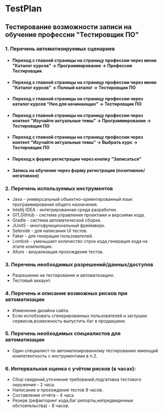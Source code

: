 # TestPlan

## Тестирование возможности записи на обучение профессии "Тестировщик ПО"

### 1. Перечень автоматизируемых сценариев
* #### Переход с главной страницы на страницу профессии через меню "Каталог курсов" -> Программирование -> Профессия Тестировщик
* #### Переход с главной страницы на страницу профессии через меню "Каталог курсов" -> Полный каталог -> Тестировщик ПО
* #### Переход с главной страницы на страницу профессии через каталог курсов "Нео для начинающих" -> Тестировщик ПО
* #### Переход с главной страницы на страницу профессии через контент "Изучайте актуальные темы" -> Программирование -> Тестировщик ПО
* #### Переход с главной страницы на страницу профессии через контент "Изучайте актуальные темы" -> Выбрать курс -> Тестировщик ПО
* #### Переход к форме регистрации через кнопку "Записаться"
* #### Запись на обучение через форму регистрации (позитивное/негативное)

### 2. Перечень используемых инструментов
* Java - универсальный объектно-ориентированный язык программирования общего назначения.
* Intellij IDEA - интегрированная среда разработки.
* GIT,GitHub - cистема управления проектами и версиями кода.
* Gradle - система автоматической сборки.
* JUnit5 - многофункциональный фреймворк.
* Selenide - для написания UI тестов.
* Faker - для генерации пользователей.
* Lombok - уменьшает количество строк кода,генерация кода на этапе компиляции.
* Allure - визуализация прохождения тестов.

### 3. Перечень необходимых разрешений/данных/доступов
* Разрешение на тестирование и автоматизацию.
* Тестовый аккаунт.

### 4. Перечень и описание возможных рисков при автоматизации
* Изменение дизайна сайта.
* Если испобзовать сгенерированных пользователей и заглушки сервисов,возможность выпустить баг в продакшине.

### 5. Перечень необходимых специалистов для автоматизации
* Один специалист по автоматизированному тестированию имеющий компетентность с инструментами в п.2.

### 6. Интервальная оценка с учётом рисков (в часах):
* Сбор сведений,уточнение требований,подгатовка тестового окружения - 2 часа.
* Написание и прохождение тестов 8 часов.
* Составление отчёта - 4 часа.
* Резерв (рефакторинг кода,баг репорты,непредвиденные обстоятельства) - 8 часов.

